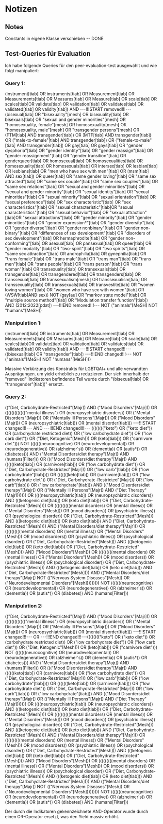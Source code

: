# Notizen

## Notes
Constants in eigene Klasse verschieben -- DONE


## Test-Queries für Evaluation
Ich habe folgende Queries für den peer-evaluation-test ausgewählt und wie folgt manipuliert:


### Query 1: 
(instrument[tiab] OR instruments[tiab] OR Measurement[tiab] OR Measurements[tiab] OR Measures[tiab] OR Measure[tiab] OR scale[tiab] OR scales[tiab]OR validate[tiab] OR validation[tiab] OR validates[tiab] OR validated[tiab] OR validity[tiab]) AND ---!!!START removed!!!--- (bisexual[tiab] OR "bisexuality"[mesh] OR bisexuality[tiab] OR bisexuals[tiab] OR "sexual and gender minorities"[mesh] OR "homosexuality, female"[mesh] OR homosexuality[mesh] OR "homosexuality, male"[mesh] OR "transgender persons"[mesh] OR (FTM[tiab] AND transgender[tiab]) OR (MTF[tiab] AND transgender[tiab]) OR ("male-to-female"[tiab] AND transgender[tiab]) OR ("female-to-male"[tiab] AND transgender[tiab]) OR gay[tiab] OR gays[tiab] OR "gender dysphoria"[tiab] OR "gender identity"[tiab] OR "gender reassign"[tiab] OR "gender reassignment"[tiab] OR "gender transition"[tiab] OR genderqueer[tiab] OR homosexual[tiab] OR homosexualities[tiab] OR homosexuality[tiab] OR homosexuals[tiab] OR intersex[tiab] OR lesbian[tiab] OR lesbians[tiab] OR "men who have sex with men"[tiab] OR (msm[tiab] AND sex[tiab]) OR queer[tiab] OR "same gender loving"[tiab] OR "same sex attracted"[tiab] OR "same sex couple"[tiab] OR "same sex couples"[tiab] OR "same sex relations"[tiab] OR "sexual and gender minorities"[tiab] OR "sexual and gender minority"[tiab] OR "sexual identity"[tiab] OR "sexual minorities"[tiab] OR "sexual minority"[tiab] OR "sexual orientation"[tiab] OR "sexual preference"[tiab] OR "sex characteristic"[tiab] OR "sex characteristics"[tiab] OR "sexual characteristic"[tiab]OR "sexual characteristics"[tiab] OR "sexual behavior"[tiab] OR "sexual attraction"[tiab]OR "sexual attractions"[tiab] OR "gender minority"[tiab] OR "gender minorities"[tiab] OR "gender expression*"[tiab] OR "gender diversity"[tiab] OR "gender diverse"[tiab] OR "gender nonbinary"[tiab] OR "gender non-binary"[tiab] OR "differences of sex development"[tiab] OR "disorders of sex development"[tiab] OR hermaphrodite[tiab] OR "gender non-conforming"[tiab] OR asexual[tiab] OR pansexual[tiab] OR queer[tiab] OR "gender modality"[tiab] OR "two-spirit"[tiab] OR "two spirits"[tiab] OR "same sex attraction"[tiab] OR androphilia[tiab] OR gynephilia[tiab] OR "trans female"[tiab] OR "trans male"[tiab] OR "trans man"[tiab] OR "trans men"[tiab] OR "trans people"[tiab] OR "trans person"[tiab] OR "trans woman"[tiab] OR transexuality[tiab] OR transexuals[tiab] OR transgender[tiab] OR transgendered[tiab] OR transgenders[tiab] OR transsexual[tiab] OR transsexualism[mesh] OR transsexualism[tiab] OR transsexuality[tiab] OR transsexuals[tiab] OR transvestite[tiab] OR "women loving women"[tiab] OR "women who have sex with women"[tiab] OR (WSW[tiab]AND sex)) NOT (gay[au] OR "markov state model"[tiab] OR "multiple source method"[tiab] OR "Modulation transfer function"[tiab]) AND (2012:2022[pdat]) ---!!!END removed!!!--- NOT ("animals"[MeSH] NOT "humans"[MeSH])
    
### Manipulation 1:
(instrument[tiab] OR instruments[tiab] OR Measurement[tiab] OR Measurements[tiab] OR Measures[tiab] OR Measure[tiab] OR scale[tiab] OR scales[tiab]OR validate[tiab] OR validation[tiab] OR validates[tiab] OR validated[tiab] OR validity[tiab]) AND ---!!!START changed!!!--- ((bisexual[tiab] OR "transgender"[tiab]) ---!!!END changed!!!--- NOT ("animals"[MeSH] NOT "humans"[MeSH]))

Massive Verkürzung des Konstrukts für LGBTQAI+ und alle verwandten Ausprägungen, um yield erheblich zu reduzieren. Der sich innerhalb der "removed"-Indikatoren befindende Teil wurde durch "(bisexual[tiab] OR "transgender"[tiab])" ersetzt.

### Query 2:
(("Diet, Carbohydrate-Restricted"[Majr]) AND ("Mood Disorders"[Majr])) OR ((((((((((((("mental illness") OR (neuropsychiatric disorders)) OR ("Mental Disorders"[Majr])) OR ("Mentally Ill Persons"[Majr])) OR ("Mood Disorders"[Majr])) OR (neuropsychiatric[tiab])) OR (mental disorder[tiab])) ---!!!START changed!!!--- AND ---!!!END changed!!!--- (((((((("keto") OR ("keto diet")) OR (carbohydrate restricted diet)) OR ("low carbohydrate diet")) OR ("low carb diet")) OR ("Diet, Ketogenic"[Mesh])) OR (keto[tiab])) OR ("carnivore diet"))) NOT (((((((neurocognitive) OR (neurodevelopmental)) OR (neurodegenerative)) OR (alzheimer's)) OR (dementia)) OR (autis*)) OR (diabetes))) AND ("Mental Disorders/diet therapy"[Majr]) AND (humans[Filter])) OR ((("Mood Disorders/diet therapy"[Majr]) AND ((((((keto[tiab]) OR (carnivore[tiab])) OR ("low carbohydrate diet")) OR ("Diet, Carbohydrate-Restricted"[Majr])) OR ("low carb"[tiab])) OR ("low carbohydrate"[tiab]))) OR (((((((keto[tiab]) OR (carnivore[tiab])) OR ("low carbohydrate diet")) OR ("Diet, Carbohydrate-Restricted"[Majr])) OR ("low carb"[tiab])) OR ("low carbohydrate"[tiab])) AND (("Mood Disorders/diet therapy"[Majr]) OR (("Mentally Ill Persons"[Majr]) AND ("Diet Therapy"[Majr])))))) OR ((((neuropsychiatric[tiab]) OR (neuropsychiatric disorders)) AND (((ketogenic diet[tiab]) OR (keto diet[tiab])) OR ("Diet, Carbohydrate-Restricted"[Mesh]))) OR ((((((((((mental disorders) OR (mental illness)) OR ("Mental Disorders"[Mesh])) OR (mood disorders)) OR (psychiatric illness)) OR (psychological disorder)) OR ("Diet, Carbohydrate-Restricted"[Mesh])) AND (((ketogenic diet[tiab]) OR (keto diet[tiab])) AND ("Diet, Carbohydrate-Restricted"[Mesh]))) AND ("Mental Disorders/diet therapy"[Majr])) OR ((((((((((mental disorders) OR (mental illness)) OR ("Mental Disorders"[Mesh])) OR (mood disorders)) OR (psychiatric illness)) OR (psychological disorder)) OR ("Diet, Carbohydrate-Restricted"[Mesh])) AND (((ketogenic diet[tiab]) OR (keto diet[tiab])) OR ("Diet, Carbohydrate-Restricted"[Mesh]))) AND ("Mood Disorders"[Mesh])) OR (((((((((mental disorders) OR (mental illness)) OR ("Mental Disorders"[Mesh])) OR (mood disorders)) OR (psychiatric illness)) OR (psychological disorder)) OR ("Diet, Carbohydrate-Restricted"[Mesh])) AND (((ketogenic diet[tiab]) OR (keto diet[tiab])) AND ("Diet, Carbohydrate-Restricted"[Mesh]))) AND (("Mental Disorders/diet therapy"[Majr]) NOT (("Nervous System Diseases"[Mesh]) OR ("Neurodevelopmental Disorders"[Mesh])))))))) NOT (((((((neurocognitive) OR (neurodevelopmental)) OR (neurodegenerative)) OR (alzheimer's)) OR (dementia)) OR (autis*)) OR (diabetes)) AND (humans[Filter]))

### Manipulation 2:
(("Diet, Carbohydrate-Restricted"[Majr]) AND ("Mood Disorders"[Majr])) OR ((((((((((((("mental illness") OR (neuropsychiatric disorders)) OR ("Mental Disorders"[Majr])) OR ("Mentally Ill Persons"[Majr])) OR ("Mood Disorders"[Majr])) OR (neuropsychiatric[tiab])) OR (mental disorder[tiab])) ---!!!START changed!!!--- OR ---!!!END changed!!!---(((((((("keto") OR ("keto diet")) OR (carbohydrate restricted diet)) OR ("low carbohydrate diet")) OR ("low carb diet")) OR ("Diet, Ketogenic"[Mesh])) OR (keto[tiab])) OR ("carnivore diet"))) NOT (((((((neurocognitive) OR (neurodevelopmental)) OR (neurodegenerative)) OR (alzheimer's)) OR (dementia)) OR (autis*)) OR (diabetes))) AND ("Mental Disorders/diet therapy"[Majr]) AND (humans[Filter])) OR ((("Mood Disorders/diet therapy"[Majr]) AND ((((((keto[tiab]) OR (carnivore[tiab])) OR ("low carbohydrate diet")) OR ("Diet, Carbohydrate-Restricted"[Majr])) OR ("low carb"[tiab])) OR ("low carbohydrate"[tiab]))) OR (((((((keto[tiab]) OR (carnivore[tiab])) OR ("low carbohydrate diet")) OR ("Diet, Carbohydrate-Restricted"[Majr])) OR ("low carb"[tiab])) OR ("low carbohydrate"[tiab])) AND (("Mood Disorders/diet therapy"[Majr]) OR (("Mentally Ill Persons"[Majr]) AND ("Diet Therapy"[Majr])))))) OR ((((neuropsychiatric[tiab]) OR (neuropsychiatric disorders)) AND (((ketogenic diet[tiab]) OR (keto diet[tiab])) OR ("Diet, Carbohydrate-Restricted"[Mesh]))) OR ((((((((((mental disorders) OR (mental illness)) OR ("Mental Disorders"[Mesh])) OR (mood disorders)) OR (psychiatric illness)) OR (psychological disorder)) OR ("Diet, Carbohydrate-Restricted"[Mesh])) AND (((ketogenic diet[tiab]) OR (keto diet[tiab])) AND ("Diet, Carbohydrate-Restricted"[Mesh]))) AND ("Mental Disorders/diet therapy"[Majr])) OR ((((((((((mental disorders) OR (mental illness)) OR ("Mental Disorders"[Mesh])) OR (mood disorders)) OR (psychiatric illness)) OR (psychological disorder)) OR ("Diet, Carbohydrate-Restricted"[Mesh])) AND (((ketogenic diet[tiab]) OR (keto diet[tiab])) OR ("Diet, Carbohydrate-Restricted"[Mesh]))) AND ("Mood Disorders"[Mesh])) OR (((((((((mental disorders) OR (mental illness)) OR ("Mental Disorders"[Mesh])) OR (mood disorders)) OR (psychiatric illness)) OR (psychological disorder)) OR ("Diet, Carbohydrate-Restricted"[Mesh])) AND (((ketogenic diet[tiab]) OR (keto diet[tiab])) AND ("Diet, Carbohydrate-Restricted"[Mesh]))) AND (("Mental Disorders/diet therapy"[Majr]) NOT (("Nervous System Diseases"[Mesh]) OR ("Neurodevelopmental Disorders"[Mesh])))))))) NOT (((((((neurocognitive) OR (neurodevelopmental)) OR (neurodegenerative)) OR (alzheimer's)) OR (dementia)) OR (autis*)) OR (diabetes)) AND (humans[Filter]))

Der durch die Indikatoren gekennzeichnete AND-Operator wurde durch einen OR-Operator ersetzt, was den Yield massiv erhöht.